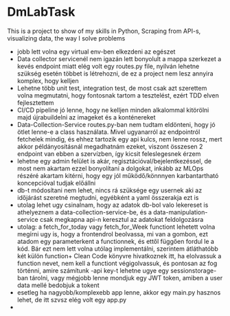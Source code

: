 # DmLabTask
This is a project to show of my skills in Python, Scraping from API-s, visualizing data, the way I solve problems
- jobb lett volna egy virtual env-ben elkezdeni az egészet
- Data collector servicenél nem igazán lett bonyolult a mappa szerkezet a kevés endpoint miatt elég volt egy routes.py file, nyilván lehetne szükség esetén többet is létrehozni, de ez a project nem lesz annyira komplex, hogy kelljen
- Lehetne több unit test, integration test, de most csak azt szerettem volna megmutatni, hogy fontosnak tartom a tesztelést, ezért TDD elven fejlesztettem
- CI/CD pipeline jó lenne, hogy ne kelljen minden alkalommal kitörölni majd újrabuildelni az imageket és a konténereket
- Data-Collection-Service routes.py-ban nem tudtam eldönteni, hogy jó ötlet lenne-e a class használata. Mivel ugyanarról az endpointról fetchelek mindig, és ehhez tartozik egy api kulcs, nem lenne rossz, mert akkor példányosításnál megadhatnám ezeket, viszont összesen 2 endpoint van ebben a szervízben, így kicsit feleslegesnek érzem
- lehetne egy admin felület is akár, regisztációval/bejelentkezéssel, de most nem akartam ezzel bonyolítani a dolgokat, inkább az MLOps részéré akartam kitérni, hogy egy jól működő/könnnyen karbantartható koncepcióval tudjak előállni
- db-t módosítani nem lehet, nincs rá szüksége egy usernek aki az időjárást szeretné megtudni, egyébként a yaml összerakja ezt is
- utolag lehet ugy csinalnam, hogy az adatok db-bol valo lekereset is athelyeznem a data-collection-service-be, és a data-manipulation-service csak megkapna api-n keresztul az adatokat feldolgozásra
- utolag: a fetch_for_today vagy fetch_for_Week functiont lehetett volna megírni ugy is, hogy a frontendrol beolvassa, mi van a gombon, ezt atadom egy parameterkent a functionnek, és ettől függően fordul le a kód. Bár ezt nem lett volna utólag implementálni, szerintem átláthatóbb két külön function+ Clean Code könyvre hivatkoznek itt, ha elolvassuk a function nevet, nem kell a functiont végigolvassuk, és pontosan az fog történni, amire számítunk
-api key-t lehetne ugye egy sessionstorage-ban tárolni, vagy mégjobb lenne mondjuk egy JWT token, amiben a user data mellé bedobjuk a tokent
- esetleg ha nagyobb/komplexebb app lenne, akkor egy main.py hasznos lehet, de itt szvsz elég volt egy app.py
- 
